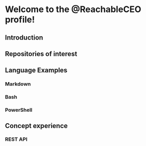 # Welcome to the @ReachableCEO profile!

## Introduction 

## Repositories of interest 

## Language Examples 

### Markdown

### Bash

### PowerShell 

## Concept experience 

### REST API

